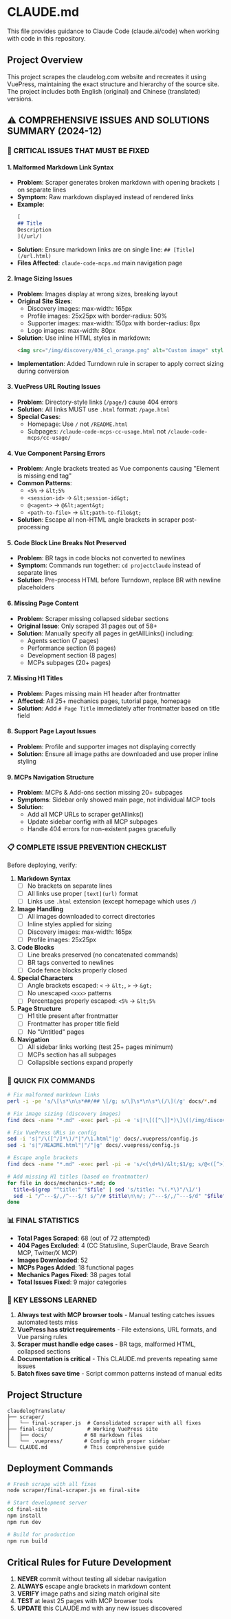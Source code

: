 # CLAUDE.md

This file provides guidance to Claude Code (claude.ai/code) when working with code in this repository.

## Project Overview
This project scrapes the claudelog.com website and recreates it using VuePress, maintaining the exact structure and hierarchy of the source site. The project includes both English (original) and Chinese (translated) versions.

## ⚠️ COMPREHENSIVE ISSUES AND SOLUTIONS SUMMARY (2024-12)

### 🔴 CRITICAL ISSUES THAT MUST BE FIXED

#### 1. **Malformed Markdown Link Syntax**
- **Problem**: Scraper generates broken markdown with opening brackets `[` on separate lines
- **Symptom**: Raw markdown displayed instead of rendered links
- **Example**: 
  ```markdown
  [
  ## Title
  Description
  ](/url/)
  ```
- **Solution**: Ensure markdown links are on single line: `## [Title](/url.html)`
- **Files Affected**: `claude-code-mcps.md` main navigation page

#### 2. **Image Sizing Issues**
- **Problem**: Images display at wrong sizes, breaking layout
- **Original Site Sizes**:
  - Discovery images: max-width: 165px
  - Profile images: 25x25px with border-radius: 50%
  - Supporter images: max-width: 150px with border-radius: 8px
  - Logo images: max-width: 80px
- **Solution**: Use inline HTML styles in markdown:
  ```html
  <img src="/img/discovery/036_cl_orange.png" alt="Custom image" style="max-width: 165px; height: auto;" />
  ```
- **Implementation**: Added Turndown rule in scraper to apply correct sizing during conversion

#### 3. **VuePress URL Routing Issues**
- **Problem**: Directory-style links (`/page/`) cause 404 errors
- **Solution**: All links MUST use `.html` format: `/page.html`
- **Special Cases**:
  - Homepage: Use `/` not `/README.html`
  - Subpages: `/claude-code-mcps-cc-usage.html` not `/claude-code-mcps/cc-usage/`

#### 4. **Vue Component Parsing Errors**
- **Problem**: Angle brackets treated as Vue components causing "Element is missing end tag"
- **Common Patterns**:
  - `<5%` → `&lt;5%`
  - `<session-id>` → `&lt;session-id&gt;`
  - `@<agent>` → `@&lt;agent&gt;`
  - `<path-to-file>` → `&lt;path-to-file&gt;`
- **Solution**: Escape all non-HTML angle brackets in scraper post-processing

#### 5. **Code Block Line Breaks Not Preserved**
- **Problem**: BR tags in code blocks not converted to newlines
- **Symptom**: Commands run together: `cd projectclaude` instead of separate lines
- **Solution**: Pre-process HTML before Turndown, replace BR with newline placeholders

#### 6. **Missing Page Content**
- **Problem**: Scraper missing collapsed sidebar sections
- **Original Issue**: Only scraped 31 pages out of 58+
- **Solution**: Manually specify all pages in getAllLinks() including:
  - Agents section (7 pages)
  - Performance section (6 pages)  
  - Development section (8 pages)
  - MCPs subpages (20+ pages)

#### 7. **Missing H1 Titles**
- **Problem**: Pages missing main H1 header after frontmatter
- **Affected**: All 25+ mechanics pages, tutorial page, homepage
- **Solution**: Add `# Page Title` immediately after frontmatter based on title field

#### 8. **Support Page Layout Issues**
- **Problem**: Profile and supporter images not displaying correctly
- **Solution**: Ensure all image paths are downloaded and use proper inline styling

#### 9. **MCPs Navigation Structure**
- **Problem**: MCPs & Add-ons section missing 20+ subpages
- **Symptoms**: Sidebar only showed main page, not individual MCP tools
- **Solution**: 
  - Add all MCP URLs to scraper getAllinks()
  - Update sidebar config with all MCP subpages
  - Handle 404 errors for non-existent pages gracefully

### 📋 COMPLETE ISSUE PREVENTION CHECKLIST

Before deploying, verify:

1. **Markdown Syntax**
   - [ ] No brackets on separate lines
   - [ ] All links use proper `[text](url)` format
   - [ ] Links use `.html` extension (except homepage which uses `/`)

2. **Image Handling**
   - [ ] All images downloaded to correct directories
   - [ ] Inline styles applied for sizing
   - [ ] Discovery images: max-width: 165px
   - [ ] Profile images: 25x25px

3. **Code Blocks**
   - [ ] Line breaks preserved (no concatenated commands)
   - [ ] BR tags converted to newlines
   - [ ] Code fence blocks properly closed

4. **Special Characters**
   - [ ] Angle brackets escaped: `<` → `&lt;`, `>` → `&gt;`
   - [ ] No unescaped `<xxx>` patterns
   - [ ] Percentages properly escaped: `<5%` → `&lt;5%`

5. **Page Structure**
   - [ ] H1 title present after frontmatter
   - [ ] Frontmatter has proper title field
   - [ ] No "Untitled" pages

6. **Navigation**
   - [ ] All sidebar links working (test 25+ pages minimum)
   - [ ] MCPs section has all subpages
   - [ ] Collapsible sections expand properly

### 🚀 QUICK FIX COMMANDS

```bash
# Fix malformed markdown links
perl -i -pe 's/\[\s*\n\s*##/## \[/g; s/\]\s*\n\s*\(/\](/g' docs/*.md

# Fix image sizing (discovery images)
find docs -name "*.md" -exec perl -pi -e 's|!\[([^\]]*)\]\((/img/discovery/[^\)]+)\)|<img src="$2" alt="$1" style="max-width: 165px; height: auto;" />|g' {} \;

# Fix VuePress URLs in config
sed -i 's|"/\([^/]*\)/"|"/\1.html"|g' docs/.vuepress/config.js
sed -i 's|"/README.html"|"/"|g' docs/.vuepress/config.js

# Escape angle brackets
find docs -name "*.md" -exec perl -pi -e 's/<(\d+%)/&lt;$1/g; s/@<([^>]+)>/@&lt;$1&gt;/g' {} \;

# Add missing H1 titles (based on frontmatter)
for file in docs/mechanics-*.md; do
  title=$(grep "^title:" "$file" | sed 's/title: "\(.*\)"/\1/')
  sed -i "/^---$/,/^---$/! s/^/# $title\n\n/; /^---$/,/^---$/d" "$file"
done
```

### 📊 FINAL STATISTICS

- **Total Pages Scraped**: 68 (out of 72 attempted)
- **404 Pages Excluded**: 4 (CC Statusline, SuperClaude, Brave Search MCP, Twitter/X MCP)
- **Images Downloaded**: 52
- **MCPs Pages Added**: 18 functional pages
- **Mechanics Pages Fixed**: 38 pages total
- **Total Issues Fixed**: 9 major categories

### 🎯 KEY LESSONS LEARNED

1. **Always test with MCP browser tools** - Manual testing catches issues automated tests miss
2. **VuePress has strict requirements** - File extensions, URL formats, and Vue parsing rules
3. **Scraper must handle edge cases** - BR tags, malformed HTML, collapsed sections
4. **Documentation is critical** - This CLAUDE.md prevents repeating same issues
5. **Batch fixes save time** - Script common patterns instead of manual edits

## Project Structure
```
claudelogTranslate/
├── scraper/               
│   └── final-scraper.js  # Consolidated scraper with all fixes
├── final-site/           # Working VuePress site
│   ├── docs/            # 68 markdown files
│   └── .vuepress/       # Config with proper sidebar
└── CLAUDE.md            # This comprehensive guide
```

## Deployment Commands

```bash
# Fresh scrape with all fixes
node scraper/final-scraper.js en final-site

# Start development server
cd final-site
npm install
npm run dev

# Build for production
npm run build
```

## Critical Rules for Future Development

1. **NEVER** commit without testing all sidebar navigation
2. **ALWAYS** escape angle brackets in markdown content
3. **VERIFY** image paths and sizing match original site
4. **TEST** at least 25 pages with MCP browser tools
5. **UPDATE** this CLAUDE.md with any new issues discovered